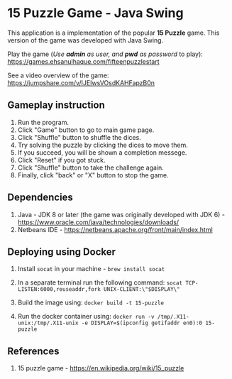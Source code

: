 # 15 Puzzle Game - Java Swing

This application is a implementation of the popular **15 Puzzle** game. This version of the game was developed with Java Swing. 

Play the game (*Use **admin** as user, and **pwd** as password* to play): https://games.ehsanulhaque.com/fifteenpuzzlestart

See a video overview of the game: https://jumpshare.com/v/IJElwsVOsdKAHFapzB0n

## Gameplay instruction

1. Run the program.
2. Click "Game" button to go to main game page.
3. Click "Shuffle" button to shuffle the dices.
4. Try solving the puzzle by clicking the dices to move them.
5. If you succeed, you will be shown a completion messege.
6. Click "Reset" if you got stuck.
7. Click "Shuffle" button to take the challenge again.
8. Finally, click "back" or "X" button to stop the game.


## Dependencies

1. Java - JDK 8 or later (the game was originally developed with JDK 6) - https://www.oracle.com/java/technologies/downloads/
2. Netbeans IDE - https://netbeans.apache.org/front/main/index.html


## Deploying using Docker

1. Install `socat` in your machine - `brew install socat`

2. In a separate terminal run the following command: `socat TCP-LISTEN:6000,reuseaddr,fork UNIX-CLIENT:\"$DISPLAY\"`

3. Build the image using: `docker build -t 15-puzzle`

4. Run the docker container using: `docker run -v /tmp/.X11-unix:/tmp/.X11-unix -e DISPLAY=$(ipconfig getifaddr en0):0 15-puzzle`

## References
1. 15 puzzle game - https://en.wikipedia.org/wiki/15_puzzle
